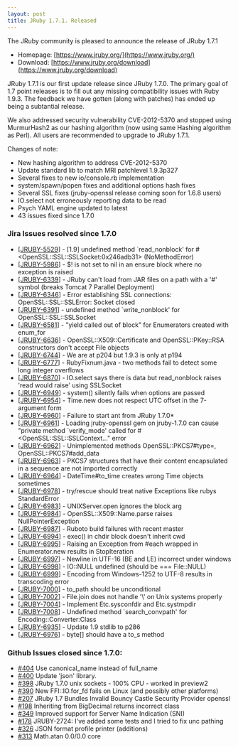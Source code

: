 ```yaml
---
layout: post
title: JRuby 1.7.1. Released
---
```

The JRuby community is pleased to announce the release of JRuby 1.7.1

- Homepage: [https://www.jruby.org/](https://www.jruby.org/)
- Download: [https://www.jruby.org/download](https://www.jruby.org/download)

JRuby 1.7.1 is our first update release since JRuby 1.7.0.  The primary goal of 1.7 point releases is to fill out any missing compatibility issues with Ruby 1.9.3.  The feedback we have gotten (along with patches) has ended up being a subtantial release.

We also addressed security vulnerability CVE-2012-5370 and stopped using MurmurHash2 as our hashing algorithm (now using same Hashing algorithm as Perl).  All users are recommended to upgrade to JRuby 1.7.1.

Changes of note:
- New hashing algorithm to address CVE-2012-5370
- Update standard lib to match MRI patchlevel 1.9.3p327
- Several fixes to new io/console.rb implementation
- system/spawn/popen fixes and additional options hash fixes
- Several SSL fixes (jruby-openssl release coming soon for 1.6.8 users)
- IO.select not erroneously reporting data to be read
- Psych YAML engine updated to latest
- 43 issues fixed since 1.7.0

### Jira Issues resolved since 1.7.0

<ul>
<li>[<a href='https://jira.codehaus.org/browse/JRUBY-5529'>JRUBY-5529</a>] -         [1.9] undefined method `read_nonblock&#39; for #&lt;OpenSSL::SSL::SSLSocket:0x246adb31&gt; (NoMethodError)
</li>
<li>[<a href='https://jira.codehaus.org/browse/JRUBY-5986'>JRUBY-5986</a>] -         $! is not set to nil in an ensure block where no exception is raised
</li>
<li>[<a href='https://jira.codehaus.org/browse/JRUBY-6339'>JRUBY-6339</a>] -         JRuby can&#39;t load from JAR files on a path with a &#39;#&#39; symbol (breaks Tomcat 7 Parallel Deployment)
</li>
<li>[<a href='https://jira.codehaus.org/browse/JRUBY-6346'>JRUBY-6346</a>] -         Error establishing SSL connections: OpenSSL::SSL::SSLError: Socket closed
</li>
<li>[<a href='https://jira.codehaus.org/browse/JRUBY-6391'>JRUBY-6391</a>] -         undefined method `write_nonblock&#39; for OpenSSL::SSL::SSLSocket
</li>
<li>[<a href='https://jira.codehaus.org/browse/JRUBY-6581'>JRUBY-6581</a>] -         &quot;yield called out of block&quot; for Enumerators created with enum_for
</li>
<li>[<a href='https://jira.codehaus.org/browse/JRUBY-6636'>JRUBY-6636</a>] -         OpenSSL::X509::Certificate and OpenSSL::PKey::RSA constructors don&#39;t accept File objects
</li>
<li>[<a href='https://jira.codehaus.org/browse/JRUBY-6744'>JRUBY-6744</a>] -         We are at p204 but 1.9.3 is only at p194
</li>
<li>[<a href='https://jira.codehaus.org/browse/JRUBY-6777'>JRUBY-6777</a>] -         RubyFixnum.java - two methods fail to detect some long integer overflows
</li>
<li>[<a href='https://jira.codehaus.org/browse/JRUBY-6870'>JRUBY-6870</a>] -         IO.select says there is data but read_nonblock raises &#39;read would raise&#39; using SSLSocket
</li>
<li>[<a href='https://jira.codehaus.org/browse/JRUBY-6949'>JRUBY-6949</a>] -         system() silently fails when options are passed
</li>
<li>[<a href='https://jira.codehaus.org/browse/JRUBY-6954'>JRUBY-6954</a>] -         Time.new does not respect UTC offset in the 7-argument form
</li>
<li>[<a href='https://jira.codehaus.org/browse/JRUBY-6960'>JRUBY-6960</a>] -         Failure to start ant from JRuby 1.7.0*
</li>
<li>[<a href='https://jira.codehaus.org/browse/JRUBY-6961'>JRUBY-6961</a>] -         Loading jruby-openssl gem on jruby-1.7.0 can cause &quot;private method `verify_mode&#39; called for #&lt;OpenSSL::SSL::SSLContext...&quot; error
</li>
<li>[<a href='https://jira.codehaus.org/browse/JRUBY-6962'>JRUBY-6962</a>] -         Unimplemented methods OpenSSL::PKCS7#type=, OpenSSL::PKCS7#add_data
</li>
<li>[<a href='https://jira.codehaus.org/browse/JRUBY-6963'>JRUBY-6963</a>] -         PKCS7 structures that have their content encapsulated in a sequence are not imported correctly
</li>
<li>[<a href='https://jira.codehaus.org/browse/JRUBY-6964'>JRUBY-6964</a>] -         DateTime#to_time creates wrong Time objects sometimes
</li>
<li>[<a href='https://jira.codehaus.org/browse/JRUBY-6978'>JRUBY-6978</a>] -         try/rescue should treat native Exceptions like rubys StandardError
</li>
<li>[<a href='https://jira.codehaus.org/browse/JRUBY-6983'>JRUBY-6983</a>] -         UNIXServer.open ignores the block arg
</li>
<li>[<a href='https://jira.codehaus.org/browse/JRUBY-6984'>JRUBY-6984</a>] -         OpenSSL::X509::Name.parse raises NullPointerException
</li>
<li>[<a href='https://jira.codehaus.org/browse/JRUBY-6987'>JRUBY-6987</a>] -         Ruboto build failures with recent master
</li>
<li>[<a href='https://jira.codehaus.org/browse/JRUBY-6994'>JRUBY-6994</a>] -         exec() in chdir block doesn&#39;t inherit cwd
</li>
<li>[<a href='https://jira.codehaus.org/browse/JRUBY-6995'>JRUBY-6995</a>] -         Raising an Exception from #each wrapped in Enumerator.new results in StopIteration
</li>
<li>[<a href='https://jira.codehaus.org/browse/JRUBY-6997'>JRUBY-6997</a>] -         Newline in UTF-16 (BE and LE) incorrect under windows
</li>
<li>[<a href='https://jira.codehaus.org/browse/JRUBY-6998'>JRUBY-6998</a>] -         IO::NULL undefined (should be === File::NULL)
</li>
<li>[<a href='https://jira.codehaus.org/browse/JRUBY-6999'>JRUBY-6999</a>] -         Encoding from Windows-1252 to UTF-8 results in transcoding error
</li>
<li>[<a href='https://jira.codehaus.org/browse/JRUBY-7000'>JRUBY-7000</a>] -         to_path should be unconditional
</li>
<li>[<a href='https://jira.codehaus.org/browse/JRUBY-7002'>JRUBY-7002</a>] -         File.join does not handle &#39;\&#39; on Unix systems properly
</li>
<li>[<a href='https://jira.codehaus.org/browse/JRUBY-7004'>JRUBY-7004</a>] -         Implement Etc.sysconfdir and Etc.systmpdir
</li>
<li>[<a href='https://jira.codehaus.org/browse/JRUBY-7008'>JRUBY-7008</a>] -         Undefined method `search_convpath&#39; for Encoding::Converter:Class
</li>
<li>[<a href='https://jira.codehaus.org/browse/JRUBY-6935'>JRUBY-6935</a>] -         Update 1.9 stdlib to p286
</li>
<li>[<a href='https://jira.codehaus.org/browse/JRUBY-6976'>JRUBY-6976</a>] -         byte[] should have a to_s method
</li>
</ul>

### Github Issues closed since 1.7.0:

<ul>
<li><a href='https://github.com/jruby/jruby/issues/404'>#404</a> Use canonical_name instead of full_name</li>
<li><a href='https://github.com/jruby/jruby/issues/400'>#400</a> Update 'json' library.</li>
<li><a href='https://github.com/jruby/jruby/issues/398'>#398</a> JRuby 1.7.0 unix sockets - 100% CPU - worked in preview2</li>
<li><a href='https://github.com/jruby/jruby/issues/390'>#390</a> New FFI::IO.for_fd fails on Linux (and possibly other platforms)</li>
<li><a href='https://github.com/jruby/jruby/issues/207'>#207</a> JRuby 1.7 Bundles Invalid Bouncy Castle Security Provider openssl</li>
<li><a href='https://github.com/jruby/jruby/issues/198'>#198</a> Inheriting from BigDecimal returns incorrect class</li>
<li><a href='https://github.com/jruby/jruby/issues/349'>#349</a> Improved support for Server Name Indication (SNI)</li>
<li><a href='https://github.com/jruby/jruby/issues/178'>#178</a> JRUBY-2724: I've added some tests and I tried to fix unc pathing</li>
<li><a href='https://github.com/jruby/jruby/issues/326'>#326</a> JSON format profile printer (additions)</li>
<li><a href='https://github.com/jruby/jruby/issues/313'>#313</a> Math.atan 0.0/0.0 core</li>
</ul>
